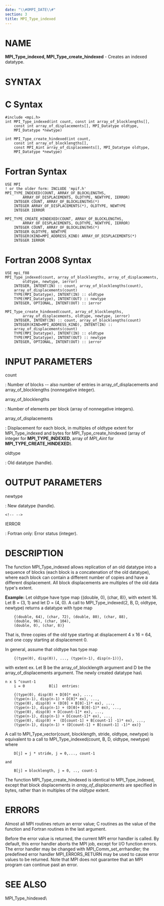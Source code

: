 ```yaml
---
date: "\\#OMPI_DATE\\#"
section: 3
title: MPI_Type_indexed
---
```


NAME
====

**MPI_Type_indexed, MPI_Type_create_hindexed** - Creates an indexed
datatype.

SYNTAX
======

C Syntax
========

    #include <mpi.h>
    int MPI_Type_indexed(int count, const int array_of_blocklengths[],
    	const int array_of_displacements[], MPI_Datatype oldtype,
    	MPI_Datatype *newtype)

    int MPI_Type_create_hindexed(int count,
    	const int array_of_blocklengths[],
    	const MPI_Aint array_of_displacements[], MPI_Datatype oldtype,
    	MPI_Datatype *newtype)

Fortran Syntax
==============

    USE MPI
    ! or the older form: INCLUDE 'mpif.h'
    MPI_TYPE_INDEXED(COUNT, ARRAY_OF_BLOCKLENGTHS,
    		ARRAY_OF_DISPLACEMENTS, OLDTYPE, NEWTYPE, IERROR)
    	INTEGER	COUNT, ARRAY_OF_BLOCKLENGTHS(*)
    	INTEGER	ARRAY_OF_DISPLACEMENTS(*), OLDTYPE, NEWTYPE
    	INTEGER	IERROR

    MPI_TYPE_CREATE_HINDEXED(COUNT, ARRAY_OF_BLOCKLENGTHS,
    		ARRAY_OF_DISPLACEMENTS, OLDTYPE, NEWTYPE, IERROR)
    	INTEGER	COUNT, ARRAY_OF_BLOCKLENGTHS(*)
    	INTEGER	OLDTYPE, NEWTYPE
    	INTEGER(KIND=MPI_ADDRESS_KIND) ARRAY_OF_DISPLACEMENTS(*)
    	INTEGER	IERROR

Fortran 2008 Syntax
===================

    USE mpi_f08
    MPI_Type_indexed(count, array_of_blocklengths, array_of_displacements,
    		oldtype, newtype, ierror)
    	INTEGER, INTENT(IN) :: count, array_of_blocklengths(count),
    	array_of_displacements(count)
    	TYPE(MPI_Datatype), INTENT(IN) :: oldtype
    	TYPE(MPI_Datatype), INTENT(OUT) :: newtype
    	INTEGER, OPTIONAL, INTENT(OUT) :: ierror

    MPI_Type_create_hindexed(count, array_of_blocklengths,
    		array_of_displacements, oldtype, newtype, ierror)
    	INTEGER, INTENT(IN) :: count, array_of_blocklengths(count)
    	INTEGER(KIND=MPI_ADDRESS_KIND), INTENT(IN) ::
    	array_of_displacements(count)
    	TYPE(MPI_Datatype), INTENT(IN) :: oldtype
    	TYPE(MPI_Datatype), INTENT(OUT) :: newtype
    	INTEGER, OPTIONAL, INTENT(OUT) :: ierror

INPUT PARAMETERS
================

count

:   Number of blocks \-- also number of entries in
    array_of_displacements and array_of_blocklengths (nonnegative
    integer).

array_of_blocklengths

:   Number of elements per block (array of nonnegative integers).

array_of_displacements

:   Displacement for each block, in multiples of oldtype extent for
    MPI_Type_indexed and bytes for MPI_Type_create_hindexed (array of
    integer for **MPI_TYPE_INDEXED**, array of *MPI_Aint* for
    **MPI_TYPE_CREATE_HINDEXED**).

oldtype

:   Old datatype (handle).

OUTPUT PARAMETERS
=================

newtype

:   New datatype (handle).

```{=html}
<!-- -->
```

IERROR

:   Fortran only: Error status (integer).

DESCRIPTION
===========

The function MPI_Type_indexed allows replication of an old datatype into
a sequence of blocks (each block is a concatenation of the old
datatype), where each block can contain a different number of copies and
have a different displacement. All block displacements are multiples of
the old data type\'s extent.

**Example:** Let oldtype have type map {(double, 0), (char, 8)}, with
extent 16. Let B = (3, 1) and let D = (4, 0). A call to
MPI_Type_indexed(2, B, D, oldtype, newtype) returns a datatype with type
map

        {(double, 64), (char, 72), (double, 80), (char, 88),
        (double, 96), (char, 104),
        (double, 0), (char, 8)}

That is, three copies of the old type starting at displacement 4 x 16 =
64, and one copy starting at displacement 0.

In general, assume that oldtype has type map

        {(type(0), disp(0)), ..., (type(n-1), disp(n-1))},

with extent ex. Let B be the array_of_blocklength argument and D be the
array_of_displacements argument. The newly created datatype has\

    n x S ^count-1
        i = 0           B[i]  entries:

        {(type(0), disp(0) + D[0]* ex), ...,
        (type(n-1), disp(n-1) + D[0]* ex), ...,
        (type(0), disp(0) + (D[0] + B[0]-1)* ex), ...,
        (type(n-1), disp(n-1) + (D[0]+ B[0]-1)* ex), ...,
        (type(0), disp(0) + D[count-1]* ex), ...,
        (type(n-1), disp(n-1) + D[count-1]* ex), ...,
        (type(0), disp(0) +  (D[count-1] + B[count-1] -1)* ex), ...,
        (type(n-1), disp(n-1) + (D[count-1] + B[count-1] -1)* ex)}

A call to MPI_Type_vector(count, blocklength, stride, oldtype, newtype)
is equivalent to a call to MPI_Type_indexed(count, B, D, oldtype,
newtype) where

        D[j] = j * stride, j = 0,..., count-1

    and

        B[j] = blocklength, j = 0, .., count-1

The function MPI_Type_create_hindexed is identical to MPI_Type_indexed,
except that block displacements in *array_of_displacements* are
specified in bytes, rather than in multiples of the *oldtype* extent.

ERRORS
======

Almost all MPI routines return an error value; C routines as the value
of the function and Fortran routines in the last argument.

Before the error value is returned, the current MPI error handler is
called. By default, this error handler aborts the MPI job, except for
I/O function errors. The error handler may be changed with
MPI_Comm_set_errhandler; the predefined error handler MPI_ERRORS_RETURN
may be used to cause error values to be returned. Note that MPI does not
guarantee that an MPI program can continue past an error.

SEE ALSO
========

MPI_Type_hindexed\

